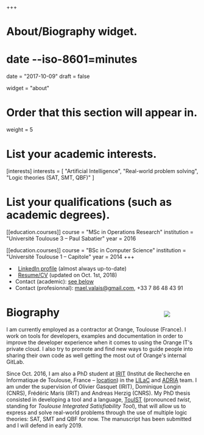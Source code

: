+++
# About/Biography widget.
#     date --iso-8601=minutes
date = "2017-10-09"
draft = false

widget = "about"

# Order that this section will appear in.
weight = 5

# List your academic interests.
[interests]
  interests = [
    "Artificial Intelligence",
    "Real-world problem solving",
    "Logic theories (SAT, SMT, QBF)"
  ]

# List your qualifications (such as academic degrees).
[[education.courses]]
  course = "MSc in Operations Research"
  institution = "Université Toulouse 3 – Paul Sabatier"
  year = 2016

[[education.courses]]
  course = "BSc in Computer Science"
  institution = "Université Toulouse 1 – Capitole"
  year = 2014
+++

- <i class="fa fa-linkedin" style="margin-right:0.5em"></i> [LinkedIn profile][LinkedIn] (almost always up-to-date)
- <i class="fa fa-file" style="margin-right:0.5em"></i> [Resume/CV](resume_mael_valais.pdf) (updated on Oct. 1st, 2018)
- Contact (academic): [see below](#contact)
- Contact (profesionnal): [mael.valais@gmail.com](#), +33 7 86 48 43 91

[<img src="img/irit2018.svg" style="max-width:30%;min-width:2cm;float:right;margin:1em;margin-top:1cm">][IRIT]

# Biography

I am currently employed as a contractor at Orange, Toulouse (France). I
work on tools for developers, examples and documentation in order to improve
the developer experience when it comes to using the Orange IT's private
cloud. I also try to promote and find new ways to guide people into sharing
their own code as well getting the most out of Orange's internal GitLab.

<!-- In Oct. 2018, I chose to stop my PhD and move on towards engineering stuff.
The main reason is that I was bored as hell doing theoretic stuff all day. What
I loved most during the two years of my unfinished PhD was the development
part. So I gathered everything I loved about programming and found a job that
matched.
-->
Since Oct. 2016, I am also a PhD student at [IRIT] \(Institut de Recherche
en Informatique de Toulouse, France – [location]) in the [LILaC] and
[ADRIA] team. I am under the supervision of Olivier Gasquet (IRIT),
Dominique Longin (CNRS), Frédéric Maris (IRIT) and Andreas Herzig (CNRS).
My PhD thesis consisted in developing a tool and a language, [TouIST]
\(pronounced _twist_, standing for _Toulouse Integrated Satisfiability
Tool_\), that will allow us to express and solve real-world problems
through the use of multiple logic theories: SAT, SMT and QBF for now. The
manuscript has been submitted and I will defend in early 2019.

[TouIST]: https://www.irit.fr/touist
[Github]: https://github.com/touist/touist
[IRIT]: https://www.irit.fr
[LiLAC]: https://www.irit.fr/-Equipe-LILaC-
[ADRIA]: https://www.irit.fr/-Equipe-ADRIA-
[LinkedIn]: https://www.linkedin.com/in/maelvalais/

[location]: https://goo.gl/maps/nuxdSM6P65J2
[Twitter]: https://twitter.com/maelvalais

[profile]: https://www.irit.fr/spip.php?page=annuaire&code=10566

[^touist-meaning]: _**Tou**louse **i**ntegrated **s**atisfiability **t**ool_.
                   it is prononced _twist_. we were looking for a memorable and
                   pronounceable name that had no homonym on google. and it
                   had to sound like fun, too!
